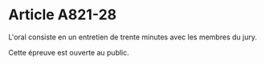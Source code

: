 # Article A821-28

L'oral consiste en un entretien de trente minutes avec les membres du jury.

Cette épreuve est ouverte au public.
